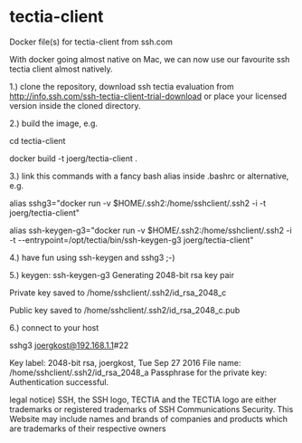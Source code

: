 # tectia-client
Docker file(s) for tectia-client from ssh.com

With docker going almost native on Mac, we can now use our favourite ssh tectia client almost natively.

1.) clone the repository, download ssh tectia evaluation from http://info.ssh.com/ssh-tectia-client-trial-download or place your licensed version inside the cloned directory.

2.) build the image, e.g.

cd tectia-client

docker build -t joerg/tectia-client .

3.) link this commands with a fancy bash alias inside .bashrc or alternative, e.g.

alias sshg3="docker run -v $HOME/.ssh2:/home/sshclient/.ssh2 -i -t joerg/tectia-client"

alias ssh-keygen-g3="docker run -v $HOME/.ssh2:/home/sshclient/.ssh2 -i -t --entrypoint=/opt/tectia/bin/ssh-keygen-g3 joerg/tectia-client"

4.) have fun using ssh-keygen and sshg3 ;-)

5.) keygen:
ssh-keygen-g3 
Generating 2048-bit rsa key pair


Private key saved to /home/sshclient/.ssh2/id_rsa_2048_c

Public key saved to /home/sshclient/.ssh2/id_rsa_2048_c.pub

6.) connect to your host

sshg3 joergkost@192.168.1.1#22


Key label: 2048-bit rsa, joergkost, Tue Sep 27 2016
File name: /home/sshclient/.ssh2/id_rsa_2048_a
Passphrase for the private key: 
Authentication successful.


legal notice)
SSH, the SSH logo, TECTIA and the TECTIA logo are either trademarks or registered trademarks of SSH Communications Security. This Website may include names and brands of companies and products which are trademarks of their respective owners






